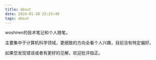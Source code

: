 ```yaml
---
title: about
date: 2024-01-28 22:23:49
tags: about
---
```


woshiren的技术笔记和个人随笔。

主要集中于计算机科学领域，更细致的方向全看个人兴趣，目前没有特定偏好。

如果您发现错误或者有更好的见解，欢迎批评指正。